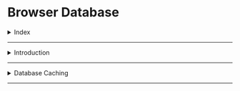 # Browser Database

<details>
<summary>Index</summary>

## Index
* Introduction
* Database Caching

</details>

---

<details>
<summary>Introduction</summary>

## Storage Mechanism
1. client-side Data storage
2. server-side Data storage

### client-side Data storage:
* client-side Data storage is storing the data on the client (user's machine Browser).

1. Local Storage
2. Session Storage
3. Cookies
4. IndexedDB

###  server-side Data storage:
Server-side Data Storage is storing the data on the server.
- mongoDB
- MySQL


### Database & Caching
Where can you store data that is not important, and how can you retrieve it quickly?

* HTTP Caching
* API Caching
* Service Worker Caching
* Database Caching 
    1. localStorage -> Default/Light/Dark
    2. sessionStorage
    3. Cookies -> jwtToken
    4. IndexedDB


</details>

---

<details>
<summary>Database Caching</summary>

## Browser Database
We can store the data inside the browser as `key-value` pairs.

1. Local Storage
2. Session Storage
3. Cookies Storage
4. IndexDB

![Browser Database](./Assets/Browser%20Databases.png)

### fetch
* Getting data from local storage is very fast than Network call.
* we can access the browser storage data with correct origin path(website link).

### Memory Capacity : High -> Low
* localStorage > sessionStorage > cookies

#### localStorage
* The Local Storage allows web applications to store data locally within the user's browser. It is a Storage Object. Data can be stored in the form of __key : value__ pairs.
* Local Storage data never expires unless manually deleted or the browser is uninstalled..
* Local Storage can store up to 5 to 10 MB of data per domain.
* It works as Synchronously.
* localStorage accepts to store JSON data.
* When you use different tabs also, the localStorage data remains same.
* When to use : User Preferences -> darkMode/lightMode, Non-sensitive data.

```js
localStorage.setItem("Key", "Value");
localStorage.getItem("Key");
localStorage.removeItem("Key");
localStorage.clear();
```

#### sessionStorage 
* when the user visited the website, the session is started.
* when the close the tab or web browser, the sessionStorage data will be automatically deleted.
* cookies storage just store the 4000kb.
* sessionStorage stores minimum 5mb.

#### Cookies
* storing data on client-side with expiry duration.
* We can set an expiration for Cookies
* Cookies can store up to 4KB of data
* we can get undefined, when cookies is expired

`cookieStore.set("jwt_token", "43343443", {expires:30})`
 
```js 
//  js-cookie is the third-party package

/*

    Cookies.set('CookieName', 'CookieValue', {expires: DAYS})
    const token = Cookies.get('CookieName');
    Cookies.remove("CookieName")
*/

// Assume that there is was a Cookie set with the key "jwt_token" with value the 1234
const token = Cookies.get("jwt_token"); 
 
if (token === undefined) {
 console.log("Cookie is expired");
}
```

</details>

---



